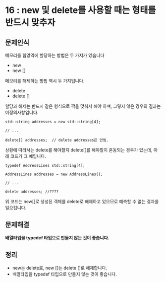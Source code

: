 # 16 : new 및 delete를 사용할 때는 형태를 반드시 맞추자
## 문제인식
메모리를 힙영역에 할당하는 방법은 두 가지가 있습니다

- new
- new []

메모리를 해제하는 방법 역시 두 가지입니다.

- delete
- delete []

할당과 해제는 반드시 같은 형식으로 짝을 맞춰서 해야 하며, 그렇지 않은 경우의 결과는 미정의사항입니다.

```
std::string addresses = new std::string[4];

// ...

delete[] addresses;  // delete addresses은 안됨.
```

상황에 따라서는 delete를 해야할지 delete[]를 해야할지 혼동되는 경우가 있는데, 아래 코드가 그 예입니다.

```
typedef AddressLines std::string[4];

AddressLines addresses = new AddressLines();

// ...

delete addresses; //????
```

위 코드는 new[]로 생성된 객체를 delete로 해제하고 있으므로 예측할 수 없는 결과를 일으킵니다.

## 문제해결
**배열타입을 typedef 타입으로 만들지 않는 것이 좋습니다.**

## 정리
- new는 delete로, new []는 delete []로 해제합니다.
- 배열타입을 typedef 타입으로 만들지 않는 것이 좋습니다.
